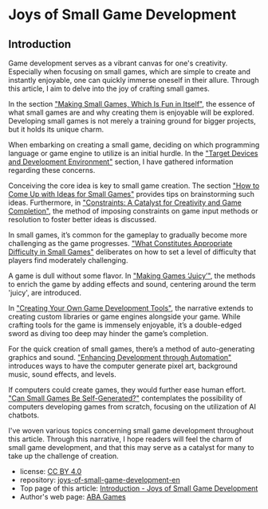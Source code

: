 # Joys of Small Game Development

## Introduction

Game development serves as a vibrant canvas for one's creativity. Especially when focusing on small games, which are simple to create and instantly enjoyable, one can quickly immerse oneself in their allure. Through this article, I aim to delve into the joy of crafting small games.

In the section ["Making Small Games, Which Is Fun in Itself"](https://abagames.github.io/joys-of-small-game-development-en/fun_to_make_small_games.html), the essence of what small games are and why creating them is enjoyable will be explored. Developing small games is not merely a training ground for bigger projects, but it holds its unique charm.

When embarking on creating a small game, deciding on which programming language or game engine to utilize is an initial hurdle. In the ["Target Devices and Development Environment"](https://abagames.github.io/joys-of-small-game-development-en/device_and_environment.html) section, I have gathered information regarding these concerns.

Conceiving the core idea is key to small game creation. The section ["How to Come Up with Ideas for Small Games"](https://abagames.github.io/joys-of-small-game-development-en/ideas/) provides tips on brainstorming such ideas. Furthermore, in ["Constraints: A Catalyst for Creativity and Game Completion"](https://abagames.github.io/joys-of-small-game-development-en/restrictions/), the method of imposing constraints on game input methods or resolution to foster better ideas is discussed.

In small games, it’s common for the gameplay to gradually become more challenging as the game progresses. ["What Constitutes Appropriate Difficulty in Small Games"](https://abagames.github.io/joys-of-small-game-development-en/difficulty/) deliberates on how to set a level of difficulty that players find moderately challenging.

A game is dull without some flavor. In ["Making Games ‘Juicy’"](https://abagames.github.io/joys-of-small-game-development-en/make_game_juicy.html), the methods to enrich the game by adding effects and sound, centering around the term 'juicy', are introduced.

In ["Creating Your Own Game Development Tools"](https://abagames.github.io/joys-of-small-game-development-en/tools/), the narrative extends to creating custom libraries or game engines alongside your game. While crafting tools for the game is immensely enjoyable, it’s a double-edged sword as diving too deep may hinder the game’s completion.

For the quick creation of small games, there’s a method of auto-generating graphics and sound. ["Enhancing Development through Automation"](https://abagames.github.io/joys-of-small-game-development-en/procedural/) introduces ways to have the computer generate pixel art, background music, sound effects, and levels.

If computers could create games, they would further ease human effort. ["Can Small Games Be Self-Generated?"](https://abagames.github.io/joys-of-small-game-development-en/generation/) contemplates the possibility of computers developing games from scratch, focusing on the utilization of AI chatbots.

I've woven various topics concerning small game development throughout this article. Through this narrative, I hope readers will feel the charm of small game development, and that this may serve as a catalyst for many to take up the challenge of creation.

- license: [CC BY 4.0](https://creativecommons.org/licenses/by/4.0/deed.ja)
- repository: [joys-of-small-game-development-en](https://github.com/abagames/joys-of-small-game-development-en)
- Top page of this article: [Introduction - Joys of Small Game Development](https://abagames.github.io/joys-of-small-game-development-en/)
- Author's web page: [ABA Games](http://www.asahi-net.or.jp/~cs8k-cyu/)
